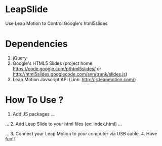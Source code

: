 LeapSlide
=========

Use Leap Motion to Control Google's html5slides

Dependencies
===============================

1. jQuery
2. Google's HTML5 Slides
   (project home: https://code.google.com/p/html5slides/ or http://html5slides.googlecode.com/svn/trunk/slides.js)
3. Leap Motion Javscript API
   (Link: http://js.leapmotion.com/)
   
   
How To Use ?
============

1. Add JS packages
...
   <script src='http://html5slides.googlecode.com/svn/trunk/slides.js'></script>
   <script src='http://code.jquery.com/jquery-1.10.2.min.js'></script>
   <script src='http://js.leapmotion.com/0.2.0-beta6/leap.min.js'></script>
...
2. Add Leap Slide to your html files (ex: index.html)
...
   <script src='leap-slide/leap-slide.min.js'></script>
   <link rel='stylesheet' href='leap-slide/leap-slide.min.css'>
...
3. Connect your Leap Motion to your computer via USB cable.
4. Have fun!!
